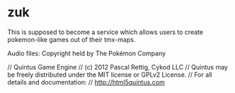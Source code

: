 zuk
===

This is supposed to become a service which allows users to create pokemon-like games out of their tmx-maps.

Audio files: Copyright held by The Pokémon Company
  
//     Quintus Game Engine
//     (c) 2012 Pascal Rettig, Cykod LLC
//     Quintus may be freely distributed under the MIT license or GPLv2 License.
//     For all details and documentation:
//     http://html5quintus.com
